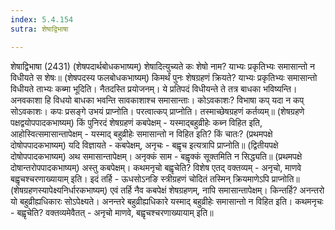 ```yaml
---
index: 5.4.154
sutra: शेषाद्विभाषा

---
```

 शेषाद्विभाषा (2431) (शेषपदार्थबोधकभाष्यम्) शेषादित्युच्यते कः शेषो नाम? याभ्यः प्रकृतिभ्यः समासान्तो न विधीयते स शेषः॥ (शेषपदस्य फलबोधकभाष्यम्) किमर्थं पुनः शेषग्रहणं क्रियते? याभ्यः प्रकृतिभ्यः समासान्तो विधीयते ताभ्यः कब्मा भूदिति। नैतदस्ति प्रयोजनम्। ये प्रतिपदं विधीयन्ते ते तत्र बाधका भविष्यन्ति। अनवकाशा हि विधयो बाधका भवन्ति सावकाशाश्च समासान्ताः। कोऽवकाशः? विभाषा कप् यदा न कप् सोऽवकाशः। कपः प्रसङ्गे उभयं प्राप्नोति। परत्वात्कप् प्राप्नोति। तस्माच्छेषग्रहणं कर्तव्यम्॥ (शेषग्रहणे पक्षद्वयोपपादकभाष्यम्) किं पुनिरदं शेषग्रहणं कबपेक्षम् - यस्माद्बहुव्रीहेः कब्न विहित इति, आहोस्वित्समासान्तापेक्षम् - यस्माद् बहुव्रीहेः समासान्तो न विहित इति? किं चातः? (प्रथमपक्षे दोषोपपादकभाष्यम्) यदि विज्ञायते - कबपेक्षम्, अनृचः - बह्वृच इत्यत्रापि प्राप्नोति॥ (द्वितीयपक्षे दोषोपपादकभाष्यम्) अथ समासान्तापेक्षम्। अनृक्कं साम - बह्वृक्कं सूक्तमिति न सिद्ध्यति॥ (प्रथमपक्षे दोषान्तरोपपादकभाष्यम्) अस्तु कबपेक्षम्। कथमनृचो बह्वृचेति? विशेष एतद् वक्तव्यम् - अनृचो, माणवे बह्वृचश्चरणाख्यायाम् इति। इदं तर्हि - ऊधसोऽनङि स्त्रीग्रहणं चोदितं तस्मिन् क्रियमाणेऽपि प्राप्नोति॥ (शेषग्रहणस्यापेक्ष्यनिर्धारकभाष्यम्) एवं तर्हि नैव कबपेक्षं शेषग्रहणम्, नापि समासान्तापेक्षम्। किन्तर्हि? अनन्तरो यो बहुव्रीह्यधिकारः सोऽपेक्ष्यते। अनन्तरे बहुव्रीह्यधिकारे यस्माद् बहुव्रीहेः समासान्तो न विहित इति। कथमनृचः - बह्वृचेति? वक्तव्यमेवैतत् - अनृचो माणवे, बह्वृचश्चरणाख्यायाम् इति॥ 